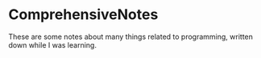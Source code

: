 # ComprehensiveNotes

These are some notes about many things related to programming, written down while I was learning.

